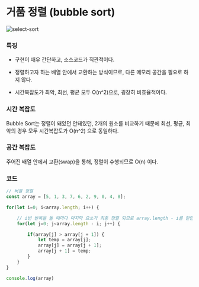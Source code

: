 # 거품 정렬 (bubble sort)  

![select-sort](https://github.com/GimunLee/tech-refrigerator/blob/master/Algorithm/resources/bubble-sort-001.gif)  

### 특징

- 구현이 매우 간단하고, 소스코드가 직관적이다.

- 정렬하고자 하는 배열 안에서 교환하는 방식이므로, 다른 메모리 공간을 필요로 하지 않다.


- 시간복잡도가 최악, 최선, 평균 모두 O(n^2)으로, 굉장히 비효율적이다.

### 시간 복잡도

Bubble Sort는 정렬이 돼있던 안돼있던, 2개의 원소를 비교하기 때문에 최선, 평균, 최악의 경우 모두 시간복잡도가 O(n^2) 으로 동일하다.  


### 공간 복잡도  

주어진 배열 안에서 교환(swap)을 통해, 정렬이 수행되므로 O(n) 이다.


### 코드

```js
// 버블 정렬
const array = [5, 1, 3, 7, 6, 2, 9, 0, 4, 8];

for(let i=0; i<array.length; i++) {

    // i번 반복을 돌 때마다 마지막 요소가 최종 정렬 되므로 array.length - i를 한만큼만 다시 for문을 돌면 됨.
    for(let j=0; j<array.length - i; j++) {

        if(array[j] > array[j + 1]) {
            let temp = array[j];
            array[j] = array[j + 1];
            array[j + 1] = temp;
        }
    }
}

console.log(array)
```
